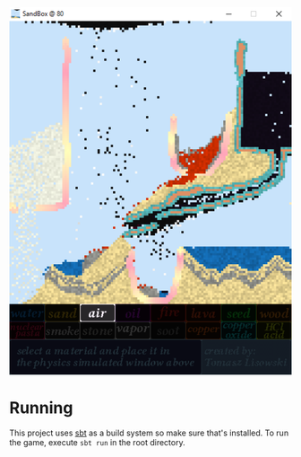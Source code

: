 ![SandBox](/screenshot.png?raw=true "SandBox")


# Running
This project uses [sbt](https://www.scala-sbt.org) as a build system so make sure that's installed. To run the game, execute `sbt run` in the root directory.
